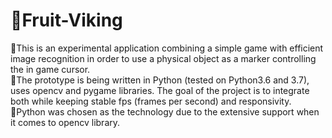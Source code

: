 # 🍉Fruit-Viking
🍒This is an experimental application combining a simple game with efficient image recognition in order to use a physical object as a marker controlling the in game cursor.  
🍇The prototype is being written in Python (tested on Python3.6 and 3.7), uses opencv and pygame libraries. The goal of the project is to integrate both while keeping stable fps (frames per second) and responsivity.  
🍌Python was chosen as the technology due to the extensive support when it comes to opencv library.
